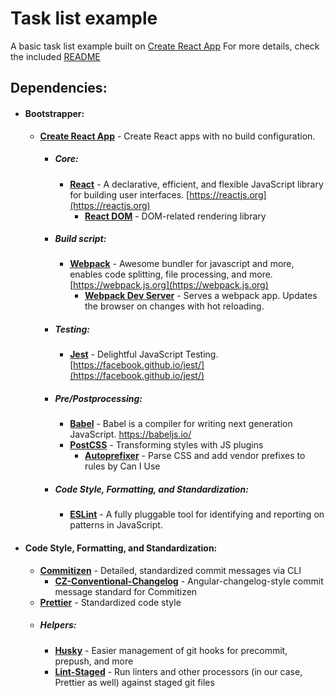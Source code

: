 # Task list example

A basic task list example built on [Create React App](https://github.com/facebook/create-react-app)
For more details, check the included [README](CRA-README.md)

## Dependencies:

- #### Bootstrapper:
  - **[Create React App](https://github.com/facebook/create-react-app)** - Create React apps with no build configuration.

    - ##### Core:
      - **[React](https://github.com/facebook/react)** - A declarative, efficient, and flexible JavaScript library for building user interfaces. [https://reactjs.org](https://reactjs.org)
        - **[React DOM](https://www.npmjs.com/package/react-dom)** - DOM-related rendering library
    - ##### Build script:
      - **[Webpack](https://github.com/webpack/webpack)** - Awesome bundler for javascript and more, enables code splitting, file processing, and more. [https://webpack.js.org](https://webpack.js.org)
        - **[Webpack Dev Server](https://github.com/webpack/webpack-dev-server)** - Serves a webpack app. Updates the browser on changes with hot reloading.

    - ##### Testing:
      - **[Jest](https://github.com/facebook/jest)** - Delightful JavaScript Testing. [https://facebook.github.io/jest/](https://facebook.github.io/jest/)

    - ##### Pre/Postprocessing:
      - **[Babel](https://github.com/babel/babel)** - Babel is a compiler for writing next generation JavaScript. https://babeljs.io/
      - **[PostCSS](https://github.com/postcss/postcss)** - Transforming styles with JS plugins
        - **[Autoprefixer](https://github.com/postcss/autoprefixer)** - Parse CSS and add vendor prefixes to rules by Can I Use 

    - ##### Code Style, Formatting, and Standardization:
      - **[ESLint](https://github.com/eslint/eslint)** - A fully pluggable tool for identifying and reporting on patterns in JavaScript.

- #### Code Style, Formatting, and Standardization:
  - **[Commitizen](http://commitizen.github.io/cz-cli/)** - Detailed, standardized commit messages via CLI
    - **[CZ-Conventional-Changelog](https://github.com/commitizen/cz-conventional-changelog)** - Angular-changelog-style commit message standard for Commitizen
  - **[Prettier](https://prettier.io/)** - Standardized code style
  - ##### Helpers:
    - **[Husky](https://github.com/typicode/husky/tree/master)** - Easier management of git hooks for precommit, prepush, and more
    - **[Lint-Staged](https://github.com/okonet/lint-staged)** - Run linters and other processors (in our case, Prettier as well) against staged git files

